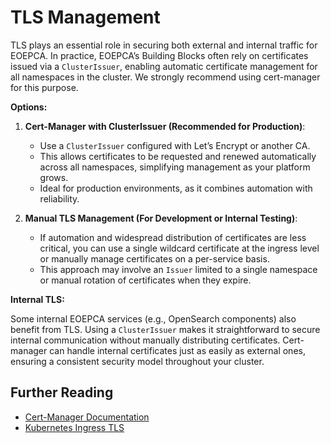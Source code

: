 
# TLS Management

TLS plays an essential role in securing both external and internal traffic for EOEPCA. In practice, EOEPCA’s Building Blocks often rely on certificates issued via a `ClusterIssuer`, enabling automatic certificate management for all namespaces in the cluster. We strongly recommend using cert-manager for this purpose.

**Options:**

1. **Cert-Manager with ClusterIssuer (Recommended for Production)**:  
     - Use a `ClusterIssuer` configured with Let’s Encrypt or another CA.  
     - This allows certificates to be requested and renewed automatically across all namespaces, simplifying management as your platform grows.
     - Ideal for production environments, as it combines automation with reliability.

2. **Manual TLS Management (For Development or Internal Testing)**:  
     - If automation and widespread distribution of certificates are less critical, you can use a single wildcard certificate at the ingress level or manually manage certificates on a per-service basis.
     - This approach may involve an `Issuer` limited to a single namespace or manual rotation of certificates when they expire.

**Internal TLS:**

Some internal EOEPCA services (e.g., OpenSearch components) also benefit from TLS. Using a `ClusterIssuer` makes it straightforward to secure internal communication without manually distributing certificates. Cert-manager can handle internal certificates just as easily as external ones, ensuring a consistent security model throughout your cluster.

## Further Reading

- [Cert-Manager Documentation](https://cert-manager.io/docs/)
- [Kubernetes Ingress TLS](https://kubernetes.io/docs/concepts/services-networking/ingress/#tls)
